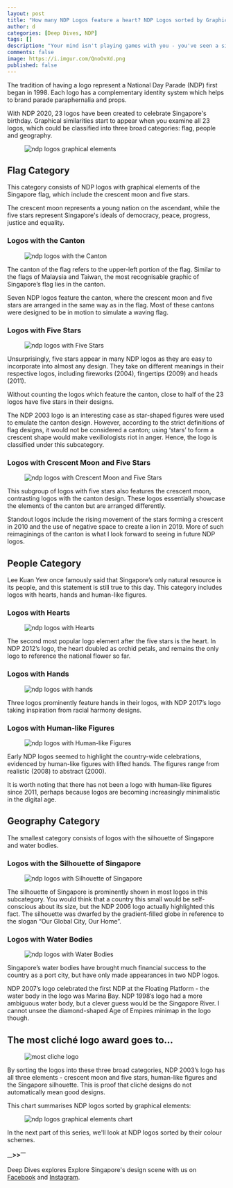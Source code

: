```yaml
---
layout: post
title: "How many NDP Logos feature a heart? NDP Logos sorted by Graphical Elements"
author: d
categories: [Deep Dives, NDP]
tags: []
description: "Your mind isn't playing games with you - you've seen a similar NDP logo years ago."
comments: false
image: https://i.imgur.com/QnoOvXd.png
published: false
---
```


The tradition of having a logo represent a National Day Parade (NDP) first began in 1998. Each logo has a complementary identity system which helps to brand parade paraphernalia and props. 

With NDP 2020, 23 logos have been created to celebrate Singapore's birthday. Graphical similarities start to appear when you examine all 23 logos, which could be classified into three broad categories: flag, people and geography. 

<figure>
<img src="https://i.imgur.com/AqDG2I7.png" alt="ndp logos graphical elements">
</figure>

<h2>Flag Category</h2>
This category consists of NDP logos with graphical elements of the Singapore flag, which include the crescent moon and five stars. 

The crescent moon represents a young nation on the ascendant, while the five stars represent Singapore's ideals of democracy, peace, progress, justice and equality.

<h3>Logos with the Canton</h3>
<figure>
<img src="https://i.imgur.com/eU49lzu.png" alt="ndp logos with the Canton">
</figure>
The canton of the flag refers to the upper-left portion of the flag. Similar to the flags of Malaysia and Taiwan, the most recognisable graphic of Singapore’s flag lies in the canton. 

Seven NDP logos feature the canton, where the crescent moon and five stars are arranged in the same way as in the flag. Most of these cantons were designed to be in motion to simulate a waving flag. 

<h3>Logos with Five Stars</h3>
<figure>
<img src="https://i.imgur.com/NrQHAXx.png" alt="ndp logos with Five Stars">
</figure>
Unsurprisingly, five stars appear in many NDP logos as they are easy to incorporate into almost any design. They take on different meanings in their respective logos, including fireworks (2004), fingertips (2009) and heads (2011).

Without counting the logos which feature the canton, close to half of the 23 logos have five stars in their designs. 

The NDP 2003 logo is an interesting case as star-shaped figures were used to emulate the canton design. However, according to the strict definitions of flag designs, it would not be considered a canton; using ‘stars’ to form a crescent shape would make vexillologists riot in anger. Hence, the logo is classified under this subcategory.

<h3>Logos with Crescent Moon and Five Stars</h3>
<figure>
<img src="https://i.imgur.com/EwEkJID.png" alt="ndp logos with Crescent Moon and Five Stars">
</figure>
This subgroup of logos with five stars also features the crescent moon, contrasting logos with the canton design. These logos essentially showcase the elements of the canton but are arranged differently. 

Standout logos include the rising movement of the stars forming a crescent in 2010 and the use of negative space to create a lion in 2019. More of such reimaginings of the canton is what I look forward to seeing in future NDP logos. 

<h2>People Category</h2>
Lee Kuan Yew once famously said that Singapore’s only natural resource is its people, and this statement is still true to this day. This category includes logos with hearts, hands and human-like figures.

<h3>Logos with Hearts</h3>
<figure>
<img src="https://i.imgur.com/Q4YDzXl.png" alt="ndp logos with Hearts">
</figure>
The second most popular logo element after the five stars is the heart. In NDP 2012’s logo, the heart doubled as orchid petals, and remains the only logo to reference the national flower so far. 

<h3>Logos with Hands</h3>
<figure>
<img src="https://i.imgur.com/TrukzET.png" alt="ndp logos with hands">
</figure>
Three logos prominently feature hands in their logos, with NDP 2017’s logo taking inspiration from racial harmony designs.

<h3>Logos with Human-like Figures</h3>
<figure>
<img src="https://i.imgur.com/8Rz8ZtK.png" alt="ndp logos with Human-like Figures">
</figure>
Early NDP logos seemed to highlight the country-wide celebrations, evidenced by human-like figures with lifted hands. The figures range from realistic (2008) to abstract (2000). 

It is worth noting that there has not been a logo with human-like figures since 2011, perhaps because logos are becoming increasingly minimalistic in the digital age. 

<h2>Geography Category</h2>
The smallest category consists of logos with the silhouette of Singapore and water bodies.

<h3>Logos with the Silhouette of Singapore</h3>
<figure>
<img src="https://i.imgur.com/gibxhNL.png" alt="ndp logos with Silhouette of Singapore">
</figure>
The silhouette of Singapore is prominently shown in most logos in this subcategory. You would think that a country this small would be self-conscious about its size, but the NDP 2006 logo actually highlighted this fact. The silhouette was dwarfed by the gradient-filled globe in reference to the slogan “Our Global City, Our Home”. 

<h3>Logos with Water Bodies</h3>
<figure>
<img src="https://i.imgur.com/QDc3P6D.png" alt="ndp logos with Water Bodies">
</figure>
Singapore’s water bodies have brought much financial success to the country as a port city, but have only made appearances in two NDP logos.

NDP 2007’s logo celebrated the first NDP at the Floating Platform - the water body in the logo was Marina Bay. NDP 1998’s logo had a more ambiguous water body, but a clever guess would be the Singapore River. I cannot unsee the diamond-shaped Age of Empires minimap in the logo though.

<h2>The most cliché logo award goes to...</h2>
<figure>
<img src="https://i.imgur.com/1fUvF9M.png" alt="most cliche logo">
</figure>

By sorting the logos into these three broad categories, NDP 2003’s logo has all three elements - crescent moon and five stars, human-like figures and the Singapore silhouette. This is proof that cliché designs do not automatically mean good designs. 

This chart summarises NDP logos sorted by graphical elements:

<figure>
<img src="https://i.imgur.com/UXZIxRu.png" alt="ndp logos graphical elements chart">
</figure>

In the next part of this series, we'll look at NDP logos sorted by their colour schemes. 

<strong><sub>—</sub>><sub></sub>><sup>—</sup></strong>

Deep Dives explores 
Explore Singapore's design scene with us on <a href="https://www.facebook.com/designinsingapore/">Facebook</a> and <a href="https://www.instagram.com/designinsingapore/">Instagram</a>. 
